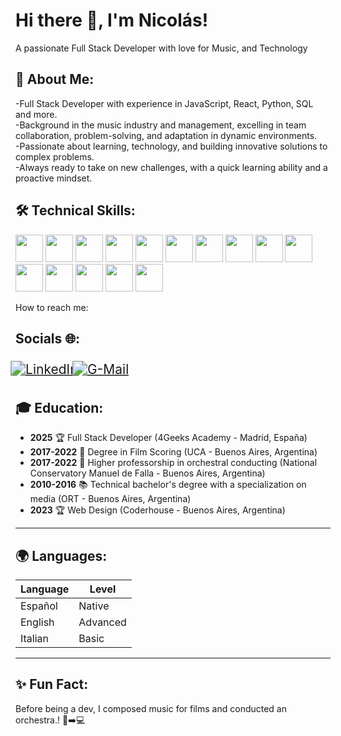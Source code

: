# Hi there 👋, I'm Nicolás!
A passionate Full Stack Developer with love for Music, and Technology 


## 🚀 About Me:

-Full Stack Developer with experience in JavaScript, React, Python, SQL and more. <br>
-Background in the music industry and management, excelling in team collaboration, problem-solving, and adaptation in dynamic environments. <br>
-Passionate about learning, technology, and building innovative solutions to complex problems. <br>
-Always ready to take on new challenges, with a quick learning ability and a proactive mindset. <br>

## 🛠 Technical Skills:
 
<p align="left">
  
  <img src="https://camo.githubusercontent.com/34b891c76d258e4b0ee593443e5cbc2506cdbb7d3cd6bc0e4beffa87a9c1611b/68747470733a2f2f63646e2e6a7364656c6976722e6e65742f67682f64657669636f6e732f64657669636f6e2f69636f6e732f72656163742f72656163742d6f726967696e616c2e737667" height="44"/>
  <img src="https://camo.githubusercontent.com/426c1121b29abc64a6b1af1e3aa3091abb38e39c87054720b765af1425c74e7f/68747470733a2f2f63646e2e6a7364656c6976722e6e65742f67682f64657669636f6e732f64657669636f6e2f69636f6e732f6a6176617363726970742f6a6176617363726970742d6f726967696e616c2e737667" height="44"/>
  <img src="https://camo.githubusercontent.com/6647554cf19482c32acc6a6a3b8bd68b845fafabd474595e7e92dead3075c3ea/68747470733a2f2f63646e2e6a7364656c6976722e6e65742f67682f64657669636f6e732f64657669636f6e2f69636f6e732f68746d6c352f68746d6c352d6f726967696e616c2e737667" height="44"/>
  <img src="https://camo.githubusercontent.com/4eaf7f26830ffa4bc4c4502a24e9be29fa2796208648a805e8f610da811aeb05/68747470733a2f2f63646e2e6a7364656c6976722e6e65742f67682f64657669636f6e732f64657669636f6e2f69636f6e732f637373332f637373332d6f726967696e616c2e737667" height="44"/>
  <img src="https://camo.githubusercontent.com/d1652ce9d9e41d898ea03bd8772e8accb903947dc6bba2a410d76462f7d63d1b/68747470733a2f2f63646e2e6a7364656c6976722e6e65742f67682f64657669636f6e732f64657669636f6e2f69636f6e732f707974686f6e2f707974686f6e2d6f726967696e616c2e737667" height="44"/>
  <img src="https://www.vectorlogo.zone/logos/palletsprojects_flask/palletsprojects_flask-icon.svg" height="44"/>

  
  <img src="https://www.cife.es/wp-content/uploads/ms-sql1.png" height="44"/>
  <img src="https://camo.githubusercontent.com/8b690f4dff81513c7425f3b8f6e66b34a1dea43e22562037eeb5449d18571c89/68747470733a2f2f63646e2e6a7364656c6976722e6e65742f67682f64657669636f6e732f64657669636f6e2f69636f6e732f6d7973716c2f6d7973716c2d6f726967696e616c2e737667" height="44"/>
  <img src="https://upload.wikimedia.org/wikipedia/commons/thumb/d/d7/SQLAlchemy.svg/1200px-SQLAlchemy.svg.png" height="44"/>
  <img src="https://camo.githubusercontent.com/15166a15835f145259844be455ab5945594a70c48a3090aa83d193bd5e3e9bc5/68747470733a2f2f63646e2e6a7364656c6976722e6e65742f67682f64657669636f6e732f64657669636f6e2f69636f6e732f6769742f6769742d6f726967696e616c2e737667" height="44"/>
  <img src="https://camo.githubusercontent.com/b757f08684d4442218bd04f3bb04cc0e142d0551619c678ff44304027085bb47/68747470733a2f2f63646e2e6a7364656c6976722e6e65742f67682f64657669636f6e732f64657669636f6e2f69636f6e732f626f6f7473747261702f626f6f7473747261702d6f726967696e616c2e737667" height="44"/>
  <img src="https://www.svgrepo.com/show/374118/tailwind.svg" height="44"/>
  <img src="https://upload.wikimedia.org/wikipedia/commons/thumb/4/4c/Typescript_logo_2020.svg/2048px-Typescript_logo_2020.svg.png" height="44"/>
  <img src="https://cdn.creazilla.com/icons/3253956/jest-icon-original.svg" height="44"/>
   <img src="https://camo.githubusercontent.com/2eb175ce2c732f25324f81abddacc5e8ae1bae8394db207ae30bb1d2c206afca/68747470733a2f2f696d672e736869656c64732e696f2f62616467652f6669676d612d2532334632344531452e7376673f7374796c653d666f722d7468652d6261646765266c6f676f3d6669676d61266c6f676f436f6c6f723d7768697465" height="44"/>
</p>


How to reach me:  
 
## Socials 🌐:
<a href="https://www.linkedin.com/in/nicolas-pasik" target="_blank" style="display: inline-block; transform: scale(1.5); margin: 10px;">
  <img src="https://img.shields.io/badge/LinkedIn-0077B5?style=for-the-badge&logo=linkedin&logoColor=white" alt="LinkedIn"/>
</a>
<a href=mailto:nicolaspasik1@gmail.com target="_blank" style="display: inline-block; transform: scale(1.5); margin: 10px;">
  <img src="https://img.shields.io/badge/Email-D14836?style=for-the-badge&logo=gmail&logoColor=white" alt="G-Mail"/>
</a>

## 🎓 Education:

- **2025** 🏆 Full Stack Developer (4Geeks Academy - Madrid, España)  
- **2017-2022** 🎼 Degree in Film Scoring (UCA - Buenos Aires, Argentina)
- **2017-2022** 🎼 Higher professorship in orchestral conducting (National Conservatory Manuel de Falla - Buenos Aires, Argentina)
- **2010-2016** 📚 Technical bachelor's degree with a specialization on media (ORT - Buenos Aires, Argentina)
- **2023** 🏆 Web Design (Coderhouse - Buenos Aires, Argentina)

---

## 🌍 Languages:

| Language | Level |
|--------|-------|
| Español | Native |
| English | Advanced |
| Italian | Basic |


---

## ✨ **Fun Fact**: 
Before being a dev, I composed music for films and conducted an orchestra.! 🎹➡️💻
